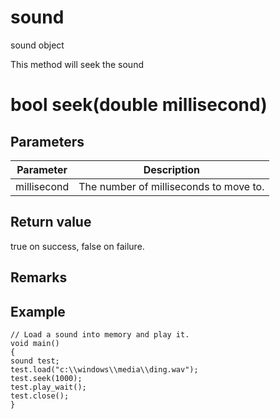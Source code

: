 # sound

sound object


This method will seek the sound

# bool seek(double millisecond)

## Parameters

Parameter| Description
---|---
millisecond | The number of milliseconds to move to.

## Return value

true on success, false on failure.

## Remarks

## Example

```
// Load a sound into memory and play it.
void main()
{
sound test;
test.load("c:\\windows\\media\\ding.wav");
test.seek(1000);
test.play_wait();
test.close();
}
```

